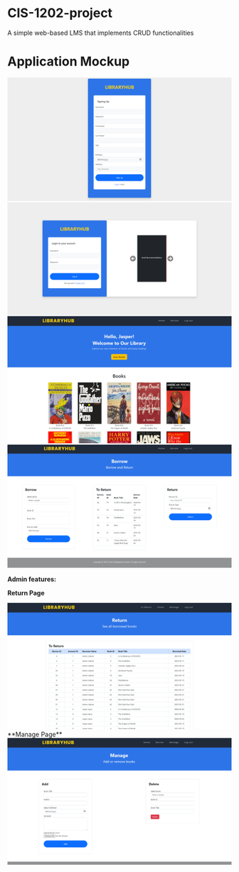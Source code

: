 # CIS-1202-project
A simple web-based LMS that implements CRUD functionalities

# Application Mockup
<img src="./images/wireframes/SignupPage.png">
<img src="./images/wireframes/LoginPage.png">
<img src="./images/wireframes/dashboarduser.png">
<img src="./images/wireframes/Borrowpageuser.png">

**Admin features:**

**Return Page**

<img src="./images/wireframes/toreturnpage.png">
**Manage Page**

<img src="./images/wireframes/ManageBooks.png">



